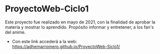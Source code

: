 # ProyectoWeb-Ciclo1
Este proyecto fue realizado en mayo de 2021, con la finalidad de aprobar la matería y mostrar lo aprendido. Propósito informar y entretener, a los fan's del anime.

- Con este link accederá a la web: https://adhemarromero.github.io/ProyectoWeb-Siclo1/
